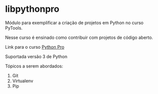 # libpythonpro
Módulo para exemplificar a criação de projetos em Python no curso PyTools.

Nesse curso é ensinado como contribuir com projetos de código aberto.

Link para o curso [Python Pro](https://pythonpro.com.br/)

Suportada versão 3 de Python

Tópicos a serem abordados:
1. Git
2. Virtualenv
3. Pip